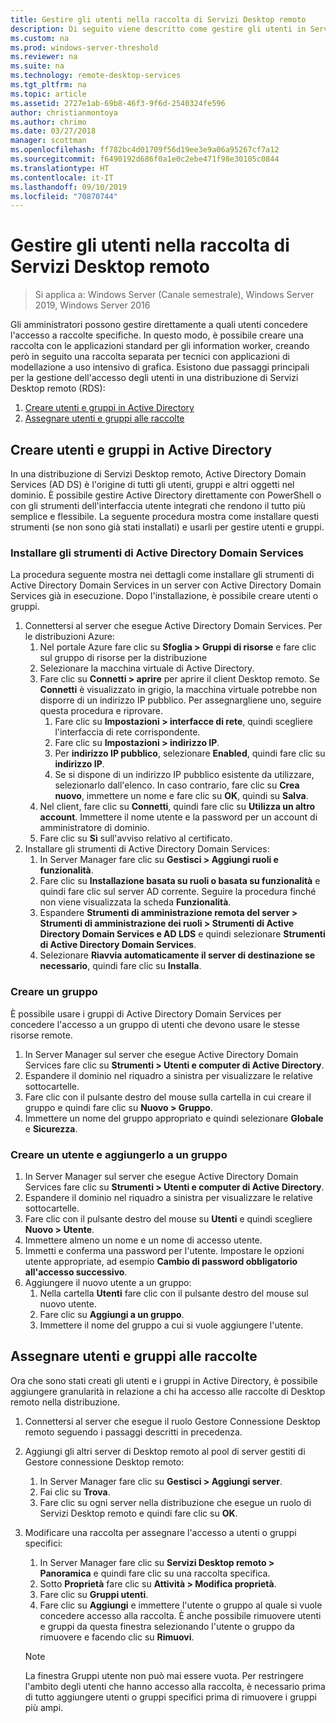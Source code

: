 ```yaml
---
title: Gestire gli utenti nella raccolta di Servizi Desktop remoto
description: Di seguito viene descritto come gestire gli utenti in Servizi Desktop remoto.
ms.custom: na
ms.prod: windows-server-threshold
ms.reviewer: na
ms.suite: na
ms.technology: remote-desktop-services
ms.tgt_pltfrm: na
ms.topic: article
ms.assetid: 2727e1ab-69b8-46f3-9f6d-2540324fe596
author: christianmontoya
ms.author: chrimo
ms.date: 03/27/2018
manager: scottman
ms.openlocfilehash: ff782bc4d01709f56d19ee3e9a06a95267cf7a12
ms.sourcegitcommit: f6490192d686f0a1e0c2ebe471f98e30105c0844
ms.translationtype: HT
ms.contentlocale: it-IT
ms.lasthandoff: 09/10/2019
ms.locfileid: "70870744"
---
```

# <a name="manage-users-in-your-rds-collection"></a>Gestire gli utenti nella raccolta di Servizi Desktop remoto

>Si applica a: Windows Server (Canale semestrale), Windows Server 2019, Windows Server 2016

Gli amministratori possono gestire direttamente a quali utenti concedere l'accesso a raccolte specifiche. In questo modo, è possibile creare una raccolta con le applicazioni standard per gli information worker, creando però in seguito una raccolta separata per tecnici con applicazioni di modellazione a uso intensivo di grafica. Esistono due passaggi principali per la gestione dell'accesso degli utenti in una distribuzione di Servizi Desktop remoto (RDS):

1.  [Creare utenti e gruppi in Active Directory](#create-your-users-and-groups-in-active-directory)
2.  [Assegnare utenti e gruppi alle raccolte](#assign-users-and-groups-to-collections)


## <a name="create-your-users-and-groups-in-active-directory"></a>Creare utenti e gruppi in Active Directory

In una distribuzione di Servizi Desktop remoto, Active Directory Domain Services (AD DS) è l'origine di tutti gli utenti, gruppi e altri oggetti nel dominio. È possibile gestire Active Directory direttamente con PowerShell o con gli strumenti dell'interfaccia utente integrati che rendono il tutto più semplice e flessibile. La seguente procedura mostra come installare questi strumenti (se non sono già stati installati) e usarli per gestire utenti e gruppi.

### <a name="install-ad-ds-tools"></a>Installare gli strumenti di Active Directory Domain Services

La procedura seguente mostra nei dettagli come installare gli strumenti di Active Directory Domain Services in un server con Active Directory Domain Services già in esecuzione. Dopo l'installazione, è possibile creare utenti o gruppi.

1. Connettersi al server che esegue Active Directory Domain Services. Per le distribuzioni Azure:
   1. Nel portale Azure fare clic su **Sfoglia > Gruppi di risorse** e fare clic sul gruppo di risorse per la distribuzione
   2. Selezionare la macchina virtuale di Active Directory.
   3. Fare clic su **Connetti > aprire** per aprire il client Desktop remoto. Se **Connetti** è visualizzato in grigio, la macchina virtuale potrebbe non disporre di un indirizzo IP pubblico. Per assegnargliene uno, seguire questa procedura e riprovare.
      1. Fare clic su **Impostazioni > interfacce di rete**, quindi scegliere l'interfaccia di rete corrispondente.
      2. Fare clic su **Impostazioni > indirizzo IP**.
      3. Per **indirizzo IP pubblico**, selezionare **Enabled**, quindi fare clic su **indirizzo IP**.
      4. Se si dispone di un indirizzo IP pubblico esistente da utilizzare, selezionarlo dall'elenco. In caso contrario, fare clic su **Crea nuovo**, immettere un nome e fare clic su **OK**, quindi su **Salva**.
   4. Nel client, fare clic su **Connetti**, quindi fare clic su **Utilizza un altro account**. Immettere il nome utente e la password per un account di amministratore di dominio.
   5. Fare clic su **Sì** sull'avviso relativo al certificato.
2. Installare gli strumenti di Active Directory Domain Services:
   1. In Server Manager fare clic su **Gestisci > Aggiungi ruoli e funzionalità**.
   2. Fare clic su **Installazione basata su ruoli o basata su funzionalità** e quindi fare clic sul server AD corrente. Seguire la procedura finché non viene visualizzata la scheda **Funzionalità**.
   3. Espandere **Strumenti di amministrazione remota del server > Strumenti di amministrazione dei ruoli > Strumenti di Active Directory Domain Services e AD LDS** e quindi selezionare **Strumenti di Active Directory Domain Services**.
   4. Selezionare **Riavvia automaticamente il server di destinazione se necessario**, quindi fare clic su **Installa**.

### <a name="create-a-group"></a>Creare un gruppo

È possibile usare i gruppi di Active Directory Domain Services per concedere l'accesso a un gruppo di utenti che devono usare le stesse risorse remote.

1. In Server Manager sul server che esegue Active Directory Domain Services fare clic su **Strumenti > Utenti e computer di Active Directory**.
2. Espandere il dominio nel riquadro a sinistra per visualizzare le relative sottocartelle.
3. Fare clic con il pulsante destro del mouse sulla cartella in cui creare il gruppo e quindi fare clic su **Nuovo > Gruppo**.
4. Immettere un nome del gruppo appropriato e quindi selezionare **Globale** e **Sicurezza**.

### <a name="create-a-user-and-add-to-a-group"></a>Creare un utente e aggiungerlo a un gruppo
1. In Server Manager sul server che esegue Active Directory Domain Services fare clic su **Strumenti > Utenti e computer di Active Directory**.
2. Espandere il dominio nel riquadro a sinistra per visualizzare le relative sottocartelle.
3. Fare clic con il pulsante destro del mouse su **Utenti** e quindi scegliere **Nuovo > Utente**.
4. Immettere almeno un nome e un nome di accesso utente.
5. Immetti e conferma una password per l'utente. Impostare le opzioni utente appropriate, ad esempio **Cambio di password obbligatorio all'accesso successivo**.
6. Aggiungere il nuovo utente a un gruppo:
   1. Nella cartella **Utenti** fare clic con il pulsante destro del mouse sul nuovo utente.
   2. Fare clic su **Aggiungi a un gruppo**.
   3. Immettere il nome del gruppo a cui si vuole aggiungere l'utente.

## <a name="assign-users-and-groups-to-collections"></a>Assegnare utenti e gruppi alle raccolte
Ora che sono stati creati gli utenti e i gruppi in Active Directory, è possibile aggiungere granularità in relazione a chi ha accesso alle raccolte di Desktop remoto nella distribuzione.

1. Connettersi al server che esegue il ruolo Gestore Connessione Desktop remoto seguendo i passaggi descritti in precedenza.
2. Aggiungi gli altri server di Desktop remoto al pool di server gestiti di Gestore connessione Desktop remoto:
   1. In Server Manager fare clic su **Gestisci > Aggiungi server**.
   2. Fai clic su **Trova**.
   3. Fare clic su ogni server nella distribuzione che esegue un ruolo di Servizi Desktop remoto e quindi fare clic su **OK**.
3. Modificare una raccolta per assegnare l'accesso a utenti o gruppi specifici:
   1. In Server Manager fare clic su **Servizi Desktop remoto > Panoramica** e quindi fare clic su una raccolta specifica.
   2. Sotto **Proprietà** fare clic su **Attività > Modifica proprietà**.
   3. Fare clic su **Gruppi utenti**.
   4. Fare clic su **Aggiungi** e immettere l'utente o gruppo al quale si vuole concedere accesso alla raccolta. È anche possibile rimuovere utenti e gruppi da questa finestra selezionando l'utente o gruppo da rimuovere e facendo clic su **Rimuovi**. 
   
   >[!NOTE] 
   > La finestra Gruppi utente non può mai essere vuota. Per restringere l'ambito degli utenti che hanno accesso alla raccolta, è necessario prima di tutto aggiungere utenti o gruppi specifici prima di rimuovere i gruppi più ampi.
